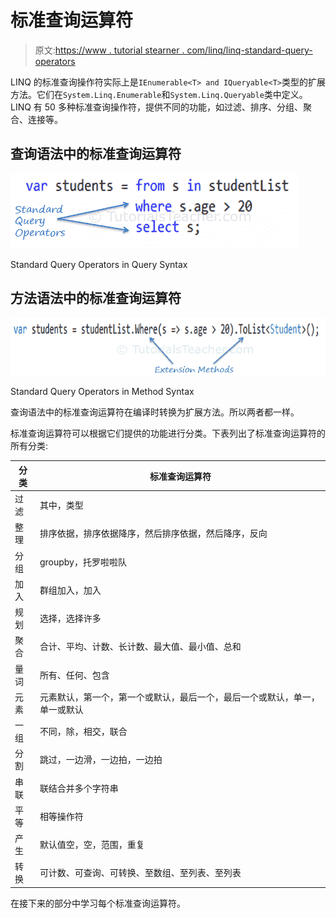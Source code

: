 # 标准查询运算符

> 原文:[https://www . tutorial stearner . com/linq/linq-standard-query-operators](https://www.tutorialsteacher.com/linq/linq-standard-query-operators)

LINQ 的标准查询操作符实际上是`IEnumerable<T> and IQueryable<T>`类型的扩展方法。它们在`System.Linq.Enumerable`和`System.Linq.Queryable`类中定义。LINQ 有 50 多种标准查询操作符，提供不同的功能，如过滤、排序、分组、聚合、连接等。

## 查询语法中的标准查询运算符

[![](img/f5852752b44016ef7bdab8d5378ef628.png)](../../Content/images/linq/standard-query-operators-linq-query-syntax.png)

Standard Query Operators in Query Syntax



## 方法语法中的标准查询运算符

[![](img/0f6bb7c2965fb788c15bbc1ef6f2e0e3.png)](../../Content/images/linq/standard-query-operators-linq-method-syntax.png)

Standard Query Operators in Method Syntax



查询语法中的标准查询运算符在编译时转换为扩展方法。所以两者都一样。

标准查询运算符可以根据它们提供的功能进行分类。下表列出了标准查询运算符的所有分类:

| 分类 | 标准查询运算符 |
| --- | --- |
| 过滤 | 其中，类型 |
| 整理 | 排序依据，排序依据降序，然后排序依据，然后降序，反向 |
| 分组 | groupby，托罗啦啦队 |
| 加入 | 群组加入，加入 |
| 规划 | 选择，选择许多 |
| 聚合 | 合计、平均、计数、长计数、最大值、最小值、总和 |
| 量词 | 所有、任何、包含 |
| 元素 | 元素默认，第一个，第一个或默认，最后一个，最后一个或默认，单一，单一或默认 |
| 一组 | 不同，除，相交，联合 |
| 分割 | 跳过，一边滑，一边拍，一边拍 |
| 串联 | 联结合并多个字符串 |
| 平等 | 相等操作符 |
| 产生 | 默认值空，空，范围，重复 |
| 转换 | 可计数、可查询、可转换、至数组、至列表、至列表 |

在接下来的部分中学习每个标准查询运算符。